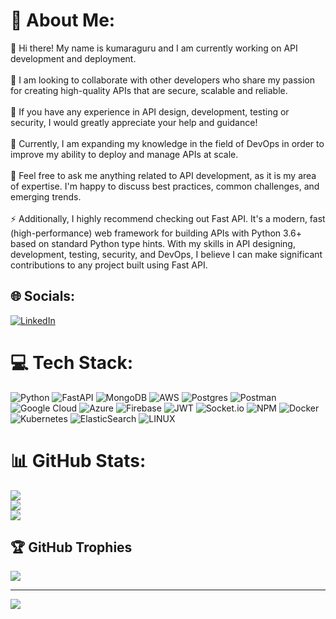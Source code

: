 # 💫 About Me:
🔭 Hi there! My name is kumaraguru and I am currently working on API development and deployment.<br><br>👯 I am looking to collaborate with other developers who share my passion for creating high-quality APIs that are secure, scalable and reliable.<br><br>🤝 If you have any experience in API design, development, testing or security, I would greatly appreciate your help and guidance!<br><br>🌱 Currently, I am expanding my knowledge in the field of DevOps in order to improve my ability to deploy and manage APIs at scale.<br><br>💬 Feel free to ask me anything related to API development, as it is my area of expertise. I'm happy to discuss best practices, common challenges, and emerging trends.<br><br>⚡ Additionally, I highly recommend checking out Fast API. It's a modern, fast (high-performance) web framework for building APIs with Python 3.6+ based on standard Python type hints. With my skills in API designing, development, testing, security, and DevOps, I believe I can make significant contributions to any project built using Fast API.


## 🌐 Socials:
[![LinkedIn](https://img.shields.io/badge/LinkedIn-%230077B5.svg?logo=linkedin&logoColor=white)](https://www.linkedin.com/in/kumaraguru-m-90a13617b) 

# 💻 Tech Stack:
![Python](https://img.shields.io/badge/python-3670A0?style=for-the-badge&logo=python&logoColor=ffdd54) ![FastAPI](https://img.shields.io/badge/FastAPI-005571?style=for-the-badge&logo=fastapi) ![MongoDB](https://img.shields.io/badge/MongoDB-%234ea94b.svg?style=for-the-badge&logo=mongodb&logoColor=white) ![AWS](https://img.shields.io/badge/AWS-%23FF9900.svg?style=for-the-badge&logo=amazon-aws&logoColor=white) ![Postgres](https://img.shields.io/badge/postgres-%23316192.svg?style=for-the-badge&logo=postgresql&logoColor=white) ![Postman](https://img.shields.io/badge/Postman-FF6C37?style=for-the-badge&logo=postman&logoColor=white) ![Google Cloud](https://img.shields.io/badge/Google%20Cloud-%234285F4.svg?style=for-the-badge&logo=google-cloud&logoColor=white) ![Azure](https://img.shields.io/badge/azure-%230072C6.svg?style=for-the-badge&logo=azure-devops&logoColor=white) ![Firebase](https://img.shields.io/badge/firebase-%23039BE5.svg?style=for-the-badge&logo=firebase) ![JWT](https://img.shields.io/badge/JWT-black?style=for-the-badge&logo=JSON%20web%20tokens) ![Socket.io](https://img.shields.io/badge/Socket.io-black?style=for-the-badge&logo=socket.io&badgeColor=010101) ![NPM](https://img.shields.io/badge/NPM-%23000000.svg?style=for-the-badge&logo=npm&logoColor=white) ![Docker](https://img.shields.io/badge/docker-%230db7ed.svg?style=for-the-badge&logo=docker&logoColor=white) ![Kubernetes](https://img.shields.io/badge/kubernetes-%23326ce5.svg?style=for-the-badge&logo=kubernetes&logoColor=white) ![ElasticSearch](https://img.shields.io/badge/-ElasticSearch-005571?style=for-the-badge&logo=elasticsearch) ![LINUX](https://img.shields.io/badge/Linux-FCC624?style=for-the-badge&logo=linux&logoColor=black)
# 📊 GitHub Stats:
![](https://github-readme-stats.vercel.app/api?username=kumaraguru1735&theme=dark&hide_border=false&include_all_commits=false&count_private=false)<br/>
![](https://github-readme-streak-stats.herokuapp.com/?user=kumaraguru1735&theme=dark&hide_border=false)<br/>
![](https://github-readme-stats.vercel.app/api/top-langs/?username=kumaraguru1735&theme=dark&hide_border=false&include_all_commits=false&count_private=false&layout=compact)

## 🏆 GitHub Trophies
![](https://github-profile-trophy.vercel.app/?username=kumaraguru1735&theme=radical&no-frame=false&no-bg=true&margin-w=4)

---
[![](https://visitcount.itsvg.in/api?id=kumaraguru1735&icon=2&color=10)](https://visitcount.itsvg.in)


